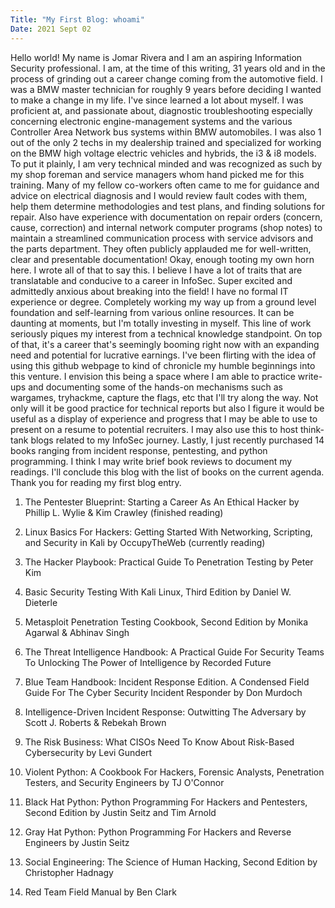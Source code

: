 ```yaml
---
Title: "My First Blog: whoami"
Date: 2021 Sept 02
---
```


Hello world!
	My name is Jomar Rivera and I am an aspiring Information Security professional. I am, at the time of this writing, 31 years old and in the process of grinding out
a career change coming from the automotive field. I was a BMW master technician for roughly 9 years before deciding I wanted to make a change in my life. I've since 
learned a lot about myself. I was proficient at, and passionate about, diagnostic troubleshooting especially concerning electronic engine-management systems and the 
various Controller Area Network bus systems within BMW automobiles.
	I was also 1 out of the only 2 techs in my dealership trained and specialized for working on the BMW high voltage electric vehicles and hybrids, the i3 & i8 
models. To put it plainly, I am very technical minded and was recognized as such by my shop foreman and service managers whom hand picked me for this training. 
Many of my fellow co-workers often came to me for guidance and advice on electrical diagnosis and I would review fault codes with them, help them determine 
methodologies and test plans, and finding solutions for repair. Also have experience with documentation on repair orders (concern, cause, correction) and 
internal network computer programs (shop notes) to maintain a streamlined communication process with service advisors and the parts department. They often 
publicly applauded me for well-written, clear and presentable documentation!
	Okay, enough tooting my own horn here. I wrote all of that to say this. I believe I have a lot of traits that are translatable and conducive to a career in 
InfoSec. Super excited and admittedly anxious about breaking into the field! I have no formal IT experience or degree. Completely working my way up from
a ground level foundation and self-learning from various online resources. It can be daunting at moments, but I'm totally investing in myself. This line of
work seriously piques my interest from a technical knowledge standpoint. On top of that, it's a career that's seemingly booming right now with an expanding
need and potential for lucrative earnings.
	I've been flirting with the idea of using this github webpage to kind of chronicle my humble beginnings into this venture. I envision this being a space where I am 
able to practice write-ups and documenting some of the hands-on mechanisms such as wargames, tryhackme, capture the flags, etc that I'll try along the way. Not only
will it be good practice for technical reports but also I figure it would be useful as a display of experience and progress that I may be able to use to present on a
resume to potential recruiters. I may also use this to host think-tank blogs related to my InfoSec journey. Lastly, I just recently purchased 14 books ranging from 
incident response, pentesting, and python programming. I think I may write brief book reviews to document my readings. I'll conclude this blog with the list of books 
on the current agenda. Thank you for reading my first blog entry.
	


1) The Pentester Blueprint: Starting a Career As An Ethical Hacker by Phillip L. Wylie & Kim Crawley (finished reading)
2) Linux Basics For Hackers: Getting Started With Networking, Scripting, and Security in Kali by OccupyTheWeb (currently reading)
3) The Hacker Playbook: Practical Guide To Penetration Testing by Peter Kim

4) Basic Security Testing With Kali Linux, Third Edition by Daniel W. Dieterle
5) Metasploit Penetration Testing Cookbook, Second Edition by Monika Agarwal & Abhinav Singh
6) The Threat Intelligence Handbook: A Practical Guide For Security Teams To Unlocking The Power of Intelligence by Recorded Future

7) Blue Team Handbook: Incident Response Edition. A Condensed Field Guide For The Cyber Security Incident Responder by Don Murdoch
8) Intelligence-Driven Incident Response: Outwitting The Adversary by Scott J. Roberts & Rebekah Brown
9) The Risk Business: What CISOs Need To Know About Risk-Based Cybersecurity by Levi Gundert

10) Violent Python: A Cookbook For Hackers, Forensic Analysts, Penetration Testers, and Security Engineers by TJ O'Connor
11) Black Hat Python: Python Programming For Hackers and Pentesters, Second Edition by Justin Seitz and Tim Arnold
12) Gray Hat Python: Python Programming For Hackers and Reverse Engineers by Justin Seitz

13) Social Engineering: The Science of Human Hacking, Second Edition by Christopher Hadnagy
14) Red Team Field Manual by Ben Clark
